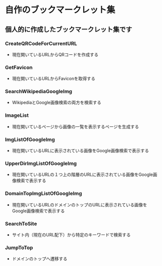 # 自作のブックマークレット集

## 個人的に作成したブックマークレット集です

### CreateQRCodeForCurrentURL
- 現在開いているURLからQRコードを作成する

### GetFavicon
- 現在開いているURLからFaviconを取得する

### SearchWikipediaGoogleImg
- WikipediaとGoogle画像検索の両方を検索する

### ImageList
- 現在開いているページから画像の一覧を表示するページを生成する

### ImgListOfGoogleImg
- 現在開いているURLに表示されている画像をGoogle画像検索で表示する

### UpperDirImgListOfGoogleImg
- 現在開いているURLの１つ上の階層のURLに表示されている画像をGoogle画像検索で表示する

### DomainTopImgListOfGoogleImg
- 現在開いているURLのドメインのトップのURLに表示されている画像をGoogle画像検索で表示する

### SearchToSite
- サイト内（現在のURL配下）から特定のキーワードで検索する

### JumpToTop
- ドメインのトップへ遷移する